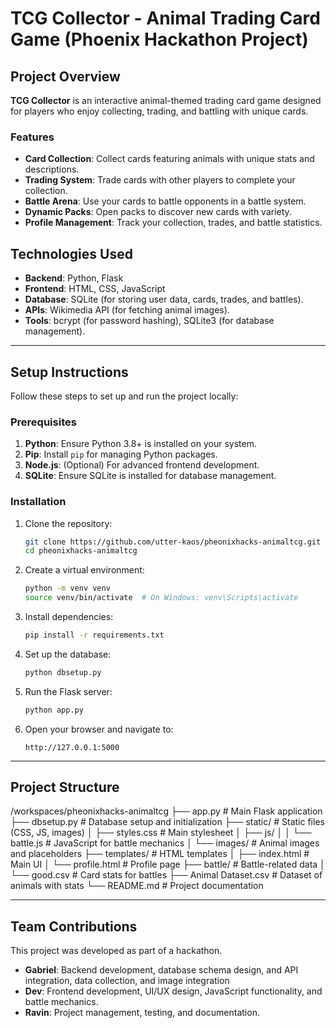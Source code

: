 # TCG Collector - Animal Trading Card Game (Phoenix Hackathon Project)

## Project Overview

**TCG Collector** is an interactive animal-themed trading card game designed for players who enjoy collecting, trading, and battling with unique cards. 

### Features
- **Card Collection**: Collect cards featuring animals with unique stats and descriptions.
- **Trading System**: Trade cards with other players to complete your collection.
- **Battle Arena**: Use your cards to battle opponents in a battle system.
- **Dynamic Packs**: Open packs to discover new cards with variety.
- **Profile Management**: Track your collection, trades, and battle statistics.


## Technologies Used

- **Backend**: Python, Flask
- **Frontend**: HTML, CSS, JavaScript
- **Database**: SQLite (for storing user data, cards, trades, and battles).
- **APIs**: Wikimedia API (for fetching animal images).
- **Tools**: bcrypt (for password hashing), SQLite3 (for database management).

---

## Setup Instructions

Follow these steps to set up and run the project locally:

### Prerequisites
1. **Python**: Ensure Python 3.8+ is installed on your system.
2. **Pip**: Install `pip` for managing Python packages.
3. **Node.js**: (Optional) For advanced frontend development.
4. **SQLite**: Ensure SQLite is installed for database management.

### Installation
1. Clone the repository:
   ```bash
   git clone https://github.com/utter-kaos/pheonixhacks-animaltcg.git
   cd pheonixhacks-animaltcg
   ```

2. Create a virtual environment:
   ```bash
   python -m venv venv
   source venv/bin/activate  # On Windows: venv\Scripts\activate
   ```

3. Install dependencies:
   ```bash
   pip install -r requirements.txt
   ```

4. Set up the database:
   ```bash
   python dbsetup.py
   ```

5. Run the Flask server:
   ```bash
   python app.py
   ```

6. Open your browser and navigate to:
   ```
   http://127.0.0.1:5000
   ```

---

## Project Structure

/workspaces/pheonixhacks-animaltcg
├── app.py                # Main Flask application
├── dbsetup.py            # Database setup and initialization
├── static/               # Static files (CSS, JS, images)
│   ├── styles.css        # Main stylesheet
│   ├── js/
│   │   └── battle.js     # JavaScript for battle mechanics
│   └── images/           # Animal images and placeholders
├── templates/            # HTML templates
│   ├── index.html        # Main UI
│   └── profile.html      # Profile page
├── battle/               # Battle-related data
│   └── good.csv          # Card stats for battles
├── Animal Dataset.csv    # Dataset of animals with stats
└── README.md             # Project documentation

---

## Team Contributions

This project was developed as part of a hackathon.

- **Gabriel**: Backend development, database schema design, and API integration, data collection, and image integration
- **Dev**: Frontend development, UI/UX design, JavaScript functionality, and battle mechanics.
- **Ravin**: Project management, testing, and documentation.